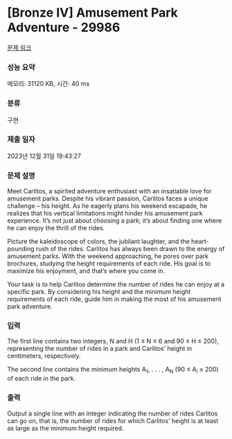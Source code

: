 # [Bronze IV] Amusement Park Adventure - 29986 

[문제 링크](https://www.acmicpc.net/problem/29986) 

### 성능 요약

메모리: 31120 KB, 시간: 40 ms

### 분류

구현

### 제출 일자

2023년 12월 31일 19:43:27

### 문제 설명

<p>Meet Carlitos, a spirited adventure enthusiast with an insatiable love for amusement parks. Despite his vibrant passion, Carlitos faces a unique challenge – his height. As he eagerly plans his weekend escapade, he realizes that his vertical limitations might hinder his amusement park experience. It’s not just about choosing a park; it’s about finding one where he can enjoy the thrill of the rides.</p>

<p>Picture the kaleidoscope of colors, the jubilant laughter, and the heart-pounding rush of the rides. Carlitos has always been drawn to the energy of amusement parks. With the weekend approaching, he pores over park brochures, studying the height requirements of each ride. His goal is to maximize his enjoyment, and that’s where you come in.</p>

<p>Your task is to help Carlitos determine the number of rides he can enjoy at a specific park. By considering his height and the minimum height requirements of each ride, guide him in making the most of his amusement park adventure.</p>

### 입력 

 <p>The first line contains two integers, N and H (1 ≤ N ≤ 6 and 90 ≤ H ≤ 200), representing the number of rides in a park and Carlitos’ height in centimeters, respectively.</p>

<p>The second line contains the minimum heights A<sub>1</sub>, . . . , A<sub>N</sub> (90 ≤ A<sub>i</sub> ≤ 200) of each ride in the park.</p>

### 출력 

 <p>Output a single line with an integer indicating the number of rides Carlitos can go on, that is, the number of rides for which Carlitos’ height is at least as large as the minimum height required.</p>

